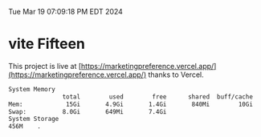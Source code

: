 Tue Mar 19 07:09:18 PM EDT 2024

# vite Fifteen


This project is live at [https://marketingpreference.vercel.app/](https://marketingpreference.vercel.app/) thanks to Vercel.

```bash
System Memory
               total        used        free      shared  buff/cache   available
Mem:            15Gi       4.9Gi       1.4Gi       840Mi        10Gi        10Gi
Swap:          8.0Gi       649Mi       7.4Gi
System Storage
456M	.
